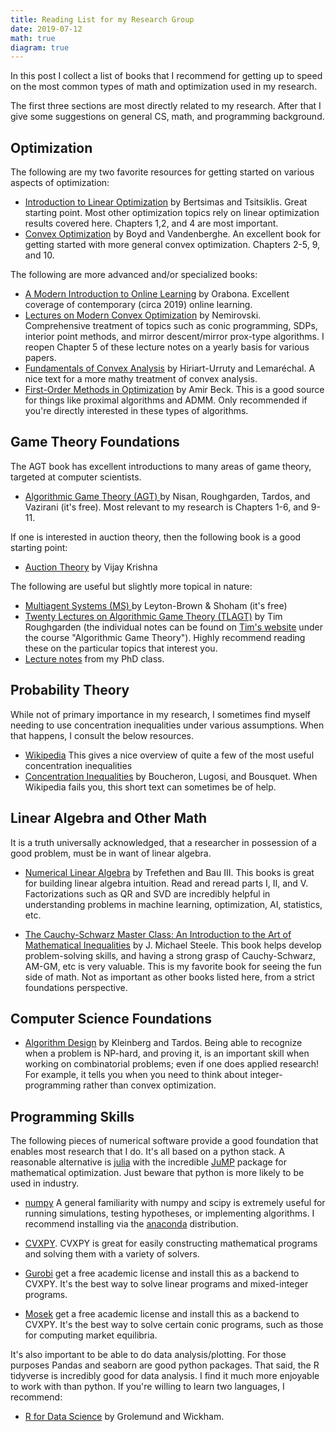 ```yaml
---
title: Reading List for my Research Group
date: 2019-07-12
math: true
diagram: true
---
```


In this post I collect a list of books that I recommend for getting up to speed on the most common types of math and optimization used in my research.

The first three sections are most directly related to my research. After that I give some suggestions on general CS, math, and programming background.

## Optimization

The following are my two favorite resources for getting started on various aspects of optimization:

* [Introduction to Linear Optimization](http://athenasc.com/linoptbook.html) by Bertsimas and Tsitsiklis.  Great starting point. Most other optimization topics rely on linear optimization results covered here. Chapters 1,2, and 4 are most important.
* [Convex Optimization](https://web.stanford.edu/~boyd/cvxbook/) by Boyd and Vandenberghe. An excellent book for getting started with more general convex optimization. Chapters 2-5, 9, and 10.

The following are more advanced and/or specialized books:

* [A Modern Introduction to Online Learning](https://arxiv.org/pdf/1912.13213.pdf) by Orabona. Excellent coverage of contemporary (circa 2019) online learning.
* [Lectures on Modern Convex Optimization](https://www2.isye.gatech.edu/~nemirovs/LMCOLN2021WithSol.pdf) by Nemirovski. Comprehensive treatment of topics such as conic programming, SDPs, interior point methods, and mirror descent/mirror prox-type algorithms. I reopen Chapter 5 of these lecture notes on a yearly basis for various papers.
* [Fundamentals of Convex Analysis](https://www.amazon.com/Fundamentals-Convex-Analysis-Grundlehren-Editions/dp/3540422056/ref=sr_1_1?dchild=1&keywords=fundamentals+of+convex+analysis&qid=1589590457&s=books&sr=1-1) by Hiriart-Urruty and Lemaréchal. A nice text for a more mathy treatment of convex analysis.
* [First-Order Methods in Optimization](https://my.siam.org/Store/Product/viewproduct/?ProductId=29044686) by Amir Beck. This is a good source for things like proximal algorithms and ADMM. Only recommended if you're directly interested in these types of algorithms.



## Game Theory Foundations
The AGT book has excellent introductions to many areas of game theory, targeted at computer scientists.

* [ Algorithmic Game Theory (AGT) ](http://www.columbia.edu/~ck2945/files/algorithmic-game-theory.pdf)  by Nisan, Roughgarden, Tardos, and Vazirani (it's free). Most relevant to my research is Chapters 1-6, and 9-11.

If one is interested in auction theory, then the following book is a good starting point:

* [Auction Theory](https://www.amazon.com/Auction-Theory-Vijay-Krishna/dp/0123745071) by Vijay Krishna

The following are useful but slightly more topical in nature:

* [ Multiagent Systems (MS) ](http://www.masfoundations.org/download.html) by Leyton-Brown & Shoham (it's free)
* [Twenty Lectures on Algorithmic Game Theory (TLAGT)](https://www.cambridge.org/us/academic/subjects/computer-science/algorithmics-complexity-computer-algebra-and-computational-g/twenty-lectures-algorithmic-game-theory?format=PB) by Tim Roughgarden (the individual notes can be found on [Tim's website](http://timroughgarden.org/notes.html) under the course "Algorithmic Game Theory"). Highly recommend reading these on the particular topics that interest you.
* [Lecture notes](http://www.columbia.edu/~ck2945/courses/s20_8100/) from my PhD class.

## Probability Theory


While not of primary importance in my research, I sometimes find myself needing to use concentration inequalities under various assumptions. When that happens, I consult the below resources.

* [Wikipedia](https://en.wikipedia.org/wiki/Concentration_inequality) This gives a nice overview of quite a few of the most useful concentration inequalities
* [Concentration Inequalities](http://www.econ.upf.edu/~lugosi/mlss_conc.pdf) by Boucheron, Lugosi, and Bousquet. When Wikipedia fails you, this short text can sometimes be of help.

## Linear Algebra and Other Math
It is a truth universally acknowledged, that a researcher in possession of a good problem, must be in want of linear algebra. 

* [Numerical Linear Algebra](https://www.amazon.com/Numerical-Linear-Algebra-Lloyd-Trefethen/dp/0898713617) by Trefethen and Bau III. This books is great for building linear algebra intuition. Read and reread parts I, II, and V. Factorizations such as QR and SVD are incredibly helpful in understanding problems in machine learning, optimization, AI, statistics, etc.

* [The Cauchy-Schwarz Master Class: An Introduction to the Art of Mathematical Inequalities](https://www.amazon.com/gp/product/052154677X/ref=x_gr_w_bb_glide_sin?ie=UTF8&tag=x_gr_w_bb_glide_sin-20&linkCode=as2&camp=1789&creative=9325&creativeASIN=052154677X&SubscriptionId=1MGPYB6YW3HWK55XCGG2) by J. Michael Steele. This book helps develop problem-solving skills, and having a strong grasp of Cauchy-Schwarz, AM-GM, etc is very valuable. This is my favorite book for seeing the fun side of math. Not as important as other books listed here, from a strict foundations perspective.


## Computer Science Foundations

* [Algorithm Design](https://www.pearson.com/us/higher-education/program/Kleinberg-Algorithm-Design/PGM319216.html) by Kleinberg and Tardos. Being able to recognize when a problem is NP-hard, and proving it, is an important skill when working on combinatorial problems; even if one does applied research! For example, it tells you when you need to think about integer-programming rather than convex optimization.

## Programming Skills

The following pieces of numerical software provide a good foundation that enables most research that I do. It's all based on a python stack. A reasonable alternative is [julia](https://julialang.org/) with the incredible [JuMP](https://www.juliaopt.org/JuMP.jl/stable/) package for mathematical optimization. Just beware that python is more likely to be used in industry.

* [numpy](https://numpy.org/)  A general familiarity with numpy and scipy is extremely useful for running simulations, testing hypotheses, or implementing algorithms. I recommend installing via the [anaconda](https://www.anaconda.com/download/) distribution.

* [CVXPY](https://www.cvxpy.org/). CVXPY is great for easily constructing mathematical programs and solving them with a variety of solvers. 

* [Gurobi](https://www.gurobi.com/) get a free academic license and install this as a backend to CVXPY. It's the best way to solve linear programs and mixed-integer programs.

* [Mosek](https://www.mosek.com/) get a free academic license and install this as a backend to CVXPY. It's the best way to solve certain conic programs, such as those for computing market equilibria.

It's also important to be able to do data analysis/plotting. For those purposes Pandas and seaborn are good python packages. That said, the R tidyverse is incredibly good for data analysis. I find it much more enjoyable to work with than python. If you're willing to learn two languages, I recommend:

* [R for Data Science](https://r4ds.had.co.nz/) by Grolemund and Wickham. 
